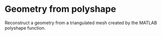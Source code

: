 # **Geometry from polyshape**

Reconstruct a geometry from a triangulated mesh created by the MATLAB polyshape function.
